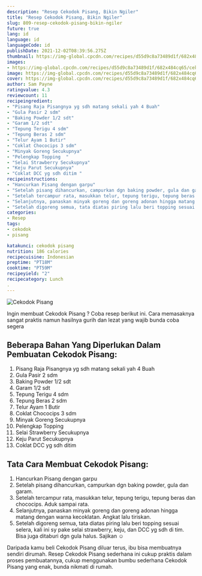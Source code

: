 ```yaml
---
description: "Resep Cekodok Pisang, Bikin Ngiler"
title: "Resep Cekodok Pisang, Bikin Ngiler"
slug: 809-resep-cekodok-pisang-bikin-ngiler
future: true
lang: id
language: id
languageCode: id
publishDate: 2021-12-02T08:39:56.275Z 
thumbnail: https://img-global.cpcdn.com/recipes/d55d9c8a73489d1f/682x484cq65/cekodok-pisang-foto-resep-utama.png
images:
- https://img-global.cpcdn.com/recipes/d55d9c8a73489d1f/682x484cq65/cekodok-pisang-foto-resep-utama.png
image: https://img-global.cpcdn.com/recipes/d55d9c8a73489d1f/682x484cq65/cekodok-pisang-foto-resep-utama.png
cover: https://img-global.cpcdn.com/recipes/d55d9c8a73489d1f/682x484cq65/cekodok-pisang-foto-resep-utama.png
author: Sam Payne
ratingvalue: 4.3
reviewcount: 11
recipeingredient:
- "Pisang Raja Pisangnya yg sdh matang sekali yah 4 Buah"
- "Gula Pasir 2 sdm"
- "Baking Powder 1/2 sdt"
- "Garam 1/2 sdt"
- "Tepung Terigu 4 sdm"
- "Tepung Beras 2 sdm"
- "Telur Ayam 1 Butir"
- "Coklat Chococips 3 sdm"
- "Minyak Goreng Secukupnya"
- "Pelengkap Topping  "
- "Selai Strawberry Secukupnya"
- "Keju Parut Secukupnya"
- "Coklat DCC yg sdh ditim "
recipeinstructions:
- "Hancurkan Pisang dengan garpu"
- "Setelah pisang dihancurkan, campurkan dgn baking powder, gula dan garam."
- "Setelah tercampur rata, masukkan telur, tepung terigu, tepung beras dan chococips. Aduk sampai rata."
- "Selanjutnya, panaskan minyak goreng dan goreng adonan hingga matang dengan warna kecoklatan. Angkat lalu tiriskan."
- "Setelah digoreng semua, tata diatas piring lalu beri topping sesuai selera, kali ini sy pake selai strawberry, keju, dan DCC yg sdh di tim. Bisa juga ditaburi dgn gula halus. Sajikan ☺"
categories:
- Resep
tags:
- cekodok
- pisang

katakunci: cekodok pisang 
nutrition: 186 calories
recipecuisine: Indonesian
preptime: "PT18M"
cooktime: "PT59M"
recipeyield: "2"
recipecategory: Lunch
. 
---
```



![Cekodok Pisang](https://img-global.cpcdn.com/recipes/d55d9c8a73489d1f/682x484cq65/cekodok-pisang-foto-resep-utama.png)

Ingin membuat Cekodok Pisang ? Coba resep berikut ini. Cara memasaknya sangat praktis namun hasilnya gurih dan lezat yang wajib bunda coba segera

<!--inarticleads1-->

## Beberapa Bahan Yang Diperlukan Dalam Pembuatan Cekodok Pisang:

1. Pisang Raja Pisangnya yg sdh matang sekali yah 4 Buah
1. Gula Pasir 2 sdm
1. Baking Powder 1/2 sdt
1. Garam 1/2 sdt
1. Tepung Terigu 4 sdm
1. Tepung Beras 2 sdm
1. Telur Ayam 1 Butir
1. Coklat Chococips 3 sdm
1. Minyak Goreng Secukupnya
1. Pelengkap Topping  
1. Selai Strawberry Secukupnya
1. Keju Parut Secukupnya
1. Coklat DCC yg sdh ditim 



<!--inarticleads2-->

## Tata Cara Membuat Cekodok Pisang:

1. Hancurkan Pisang dengan garpu
1. Setelah pisang dihancurkan, campurkan dgn baking powder, gula dan garam.
1. Setelah tercampur rata, masukkan telur, tepung terigu, tepung beras dan chococips. Aduk sampai rata.
1. Selanjutnya, panaskan minyak goreng dan goreng adonan hingga matang dengan warna kecoklatan. Angkat lalu tiriskan.
1. Setelah digoreng semua, tata diatas piring lalu beri topping sesuai selera, kali ini sy pake selai strawberry, keju, dan DCC yg sdh di tim. Bisa juga ditaburi dgn gula halus. Sajikan ☺




Daripada kamu beli  Cekodok Pisang  diluar terus, ibu  bisa membuatnya sendiri dirumah. Resep  Cekodok Pisang  sederhana ini cukup praktis dalam proses pembuatannya, cukup menggunakan bumbu sederhana  Cekodok Pisang  yang enak, bunda nikmati di rumah.
